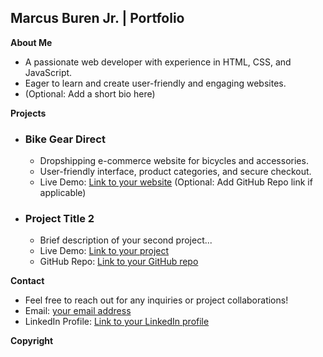 ## Marcus Buren Jr. | Portfolio

**About Me**

* A passionate web developer with experience in HTML, CSS, and JavaScript.
* Eager to learn and create user-friendly and engaging websites.
* (Optional: Add a short bio here)

**Projects**

* ### Bike Gear Direct
    * Dropshipping e-commerce website for bicycles and accessories.
    * User-friendly interface, product categories, and secure checkout.
    * Live Demo: [Link to your website](https://www.example.com/bike-gear-direct) (Optional: Add GitHub Repo link if applicable)
* ### Project Title 2
    * Brief description of your second project...
    * Live Demo: [Link to your project](https://www.example.com/project2)
    * GitHub Repo: [Link to your GitHub repo](https://github.com/yourusername/project2)

**Contact**

* Feel free to reach out for any inquiries or project collaborations!
* Email: [your email address](mailto:youremail@example.com)
* LinkedIn Profile: [Link to your LinkedIn profile](https://www.linkedin.com/in/your-linkedin-profile/)

**Copyright**

